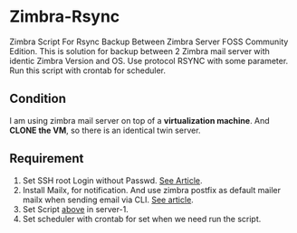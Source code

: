 # Zimbra-Rsync
<p>Zimbra Script For Rsync Backup Between Zimbra Server FOSS Community Edition. This is solution for backup between 2 Zimbra mail server with identic Zimbra Version and OS. Use protocol RSYNC with some parameter. Run this script with crontab for scheduler.</p>
<h2>Condition</h2>
<p>I am using zimbra mail server on top of a <strong>virtualization machine</strong>. And <strong>CLONE the VM</strong>, so there is an identical twin server.</p>
<h2>Requirement</h2>
<ol>
<li>Set SSH root Login without Passwd. <a href="https://www.habibza.in/login-remote-ssh-without-password/" target="_blank">See Article</a>.</li>
<li>Install Mailx, for notification. And use zimbra postfix as default mailer mailx when sending email via CLI. <a href="https://www.habibza.in/send-email-with-command-line-terminal-cli-using-zimbra/" target="_blank">See article</a>.</li>
<li>Set Script <a href="https://github.com/habiebzain/Zimbra-Rsync/blob/main/script-backup.sh">above</a> in server-1.</li>
<li>Set scheduler with crontab for set when we need run the script.</li>
</ol>


